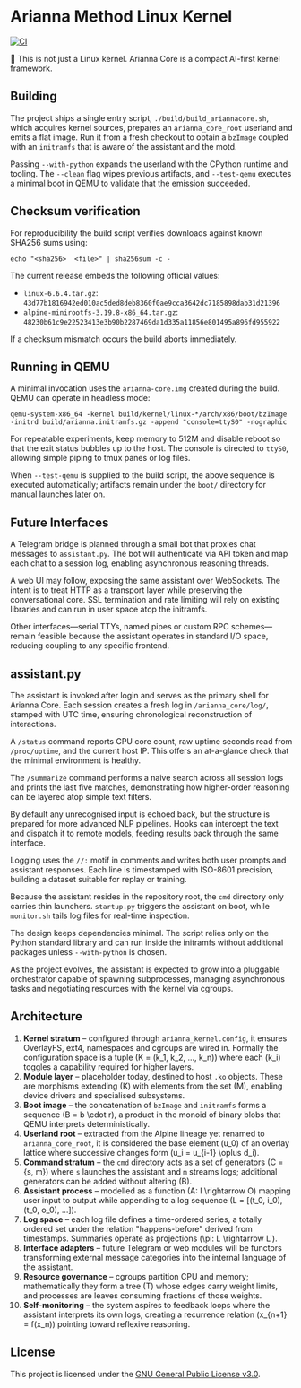 # Arianna Method Linux Kernel

[![CI](https://github.com/OWNER/Arianna-Linux-Kernel/actions/workflows/ci.yml/badge.svg)](https://github.com/OWNER/Arianna-Linux-Kernel/actions/workflows/ci.yml)

🔹 This is not just a Linux kernel. Arianna Core is a compact AI-first kernel framework.

## Building

The project ships a single entry script, `./build/build_ariannacore.sh`, which acquires kernel sources, prepares an `arianna_core_root` userland and emits a flat image. Run it from a fresh checkout to obtain a `bzImage` coupled with an `initramfs` that is aware of the assistant and the motd.

Passing `--with-python` expands the userland with the CPython runtime and tooling. The `--clean` flag wipes previous artifacts, and `--test-qemu` executes a minimal boot in QEMU to validate that the emission succeeded.

## Checksum verification

For reproducibility the build script verifies downloads against known SHA256 sums using:

```
echo "<sha256>  <file>" | sha256sum -c -
```

The current release embeds the following official values:

- `linux-6.6.4.tar.gz`: `43d77b1816942ed010ac5ded8deb8360f0ae9cca3642dc7185898dab31d21396`
- `alpine-minirootfs-3.19.8-x86_64.tar.gz`: `48230b61c9e22523413e3b90b2287469da1d335a11856e801495a896fd955922`

If a checksum mismatch occurs the build aborts immediately.

## Running in QEMU

A minimal invocation uses the `arianna-core.img` created during the build. QEMU can operate in headless mode:

```
qemu-system-x86_64 -kernel build/kernel/linux-*/arch/x86/boot/bzImage -initrd build/arianna.initramfs.gz -append "console=ttyS0" -nographic
```

For repeatable experiments, keep memory to 512M and disable reboot so that the exit status bubbles up to the host. The console is directed to `ttyS0`, allowing simple piping to tmux panes or log files.

When `--test-qemu` is supplied to the build script, the above sequence is executed automatically; artifacts remain under the `boot/` directory for manual launches later on.

## Future Interfaces

A Telegram bridge is planned through a small bot that proxies chat messages to `assistant.py`. The bot will authenticate via API token and map each chat to a session log, enabling asynchronous reasoning threads.

A web UI may follow, exposing the same assistant over WebSockets. The intent is to treat HTTP as a transport layer while preserving the conversational core. SSL termination and rate limiting will rely on existing libraries and can run in user space atop the initramfs.

Other interfaces—serial TTYs, named pipes or custom RPC schemes—remain feasible because the assistant operates in standard I/O space, reducing coupling to any specific frontend.

## assistant.py

The assistant is invoked after login and serves as the primary shell for Arianna Core. Each session creates a fresh log in `/arianna_core/log/`, stamped with UTC time, ensuring chronological reconstruction of interactions.

A `/status` command reports CPU core count, raw uptime seconds read from `/proc/uptime`, and the current host IP. This offers an at-a-glance check that the minimal environment is healthy.

The `/summarize` command performs a naive search across all session logs and prints the last five matches, demonstrating how higher-order reasoning can be layered atop simple text filters.

By default any unrecognised input is echoed back, but the structure is prepared for more advanced NLP pipelines. Hooks can intercept the text and dispatch it to remote models, feeding results back through the same interface.

Logging uses the `//:` motif in comments and writes both user prompts and assistant responses. Each line is timestamped with ISO-8601 precision, building a dataset suitable for replay or training.

Because the assistant resides in the repository root, the `cmd` directory only carries thin launchers. `startup.py` triggers the assistant on boot, while `monitor.sh` tails log files for real-time inspection.

The design keeps dependencies minimal. The script relies only on the Python standard library and can run inside the initramfs without additional packages unless `--with-python` is chosen.

As the project evolves, the assistant is expected to grow into a pluggable orchestrator capable of spawning subprocesses, managing asynchronous tasks and negotiating resources with the kernel via cgroups.

## Architecture

1. **Kernel stratum** – configured through `arianna_kernel.config`, it ensures OverlayFS, ext4, namespaces and cgroups are wired in. Formally the configuration space is a tuple \(K = (k_1, k_2, ..., k_n)\) where each \(k_i\) toggles a capability required for higher layers.
2. **Module layer** – placeholder today, destined to host `.ko` objects. These are morphisms extending \(K\) with elements from the set \(M\), enabling device drivers and specialised subsystems.
3. **Boot image** – the concatenation of `bzImage` and `initramfs` forms a sequence \(B = b \cdot r\), a product in the monoid of binary blobs that QEMU interprets deterministically.
4. **Userland root** – extracted from the Alpine lineage yet renamed to `arianna_core_root`, it is considered the base element \(u_0\) of an overlay lattice where successive changes form \(u_i = u_{i-1} \oplus d_i\).
5. **Command stratum** – the `cmd` directory acts as a set of generators \(C = \{s, m\}\) where `s` launches the assistant and `m` streams logs; additional generators can be added without altering \(B\).
6. **Assistant process** – modelled as a function \(A: I \rightarrow O\) mapping user input to output while appending to a log sequence \(L = [(t_0, i_0), (t_0, o_0), ...]\).
7. **Log space** – each log file defines a time-ordered series, a totally ordered set under the relation "happens-before" derived from timestamps. Summaries operate as projections \(\pi: L \rightarrow L'\).
8. **Interface adapters** – future Telegram or web modules will be functors transforming external message categories into the internal language of the assistant.
9. **Resource governance** – cgroups partition CPU and memory; mathematically they form a tree \(T\) whose edges carry weight limits, and processes are leaves consuming fractions of those weights.
10. **Self-monitoring** – the system aspires to feedback loops where the assistant interprets its own logs, creating a recurrence relation \(x_{n+1} = f(x_n)\) pointing toward reflexive reasoning.


## License

This project is licensed under the [GNU General Public License v3.0](LICENSE).

